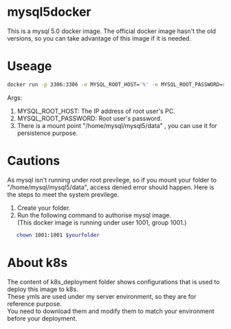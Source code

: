 # mysql5docker
This is a mysql 5.0 docker image. The official docker image hasn't the old versions, so you can take advantage of this image if it is needed.

# Useage
```sh
docker run -p 3306:3306 -e MYSQL_ROOT_HOST='%' -e MYSQL_ROOT_PASSWORD=root123 bluezealot/mysql5:0.0.1
```
Args:
1) MYSQL_ROOT_HOST: The IP address of root user's PC.<br />
2) MYSQL_ROOT_PASSWORD: Root user's password.<br />
3) There is a mount point "/home/mysql/mysql5/data" , you can use it for persistence purpose.<br />

# Cautions
As mysql isn't running under root previlege, so if you mount your folder to "/home/mysql/mysql5/data", access denied error should happen. 
Here is the steps to meet the system previlege.
1) Create your folder.<br />
2) Run the following command to authorise mysql image.<br />
(This docker image is running under user 1001, group 1001.)<br />
```sh
   chown 1001:1001 $yourfolder
```

# About k8s
The content of k8s_deployment folder shows configurations that is used to deploy this image to k8s.<br />
These ymls are used under my server environment, so they are for reference purpose.<br />
You need to download them and modify them to match your environment before your deployment.<br />